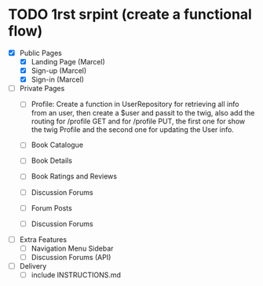 # TODO 1rst srpint (create a functional flow)

- [x] Public Pages
    - [x] Landing Page (Marcel)
    - [x] Sign-up (Marcel)
    - [x] Sign-in (Marcel)

- [ ] Private Pages
    - [ ] Profile: Create a function in UserRepository for retrieving all info from an user,
                        then create a $user and passit to the twig, also add the routing for 
                        /profile GET and for /profile PUT, the first one for show the twig Profile and the second one for updating the User info.
    
    - [ ] Book Catalogue
    - [ ] Book Details
    - [ ] Book Ratings and Reviews
    - [ ] Discussion Forums
    - [ ] Forum Posts
    - [ ] Discussion Forums

- [ ] Extra Features
    - [ ] Navigation Menu Sidebar
    - [ ] Discussion Forums (API)

- [ ] Delivery 
    - [ ] include INSTRUCTIONS.md